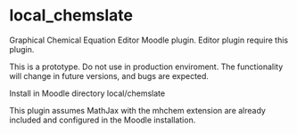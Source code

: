 local_chemslate
==============

Graphical Chemical Equation Editor Moodle plugin. Editor plugin require this plugin. 

This is a prototype. Do not use in production enviroment. The functionality will 
change in future versions, and bugs are expected.

Install in Moodle directory local/chemslate

This plugin assumes MathJax with the mhchem extension are already included and configured in the Moodle installation. 
